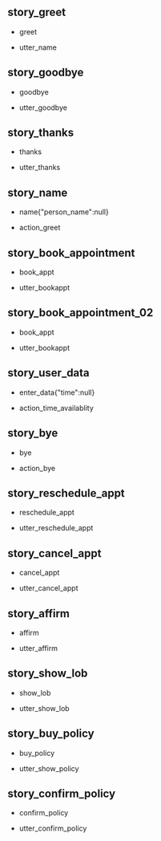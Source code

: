 ## story_greet <!--- The name of the story. It is not mandatory, but useful for debugging. --> 
* greet
 - utter_name 
 
 
## story_goodbye
* goodbye
 - utter_goodbye

## story_thanks
* thanks
 - utter_thanks
 
## story_name
* name{"person_name":null} 
 - action_greet


## story_book_appointment
* book_appt
 - utter_bookappt

 ## story_book_appointment_02
* book_appt
 - utter_bookappt

 ## story_user_data
 * enter_data{"time":null}  
 - action_time_availablity

## story_bye
 * bye 
 - action_bye

## story_reschedule_appt
* reschedule_appt
- utter_reschedule_appt

## story_cancel_appt
* cancel_appt
- utter_cancel_appt

## story_affirm
* affirm
- utter_affirm

## story_show_lob
* show_lob
- utter_show_lob

## story_buy_policy
* buy_policy
- utter_show_policy

## story_confirm_policy
* confirm_policy
- utter_confirm_policy




